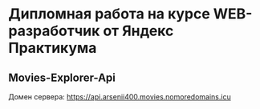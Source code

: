 # **Дипломная работа  на курсе WEB-разработчик от Яндекс Практикума**

## **Movies-Explorer-Api**

Домен сервера: https://api.arsenii400.movies.nomoredomains.icu
